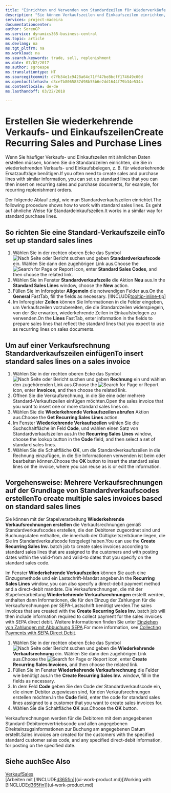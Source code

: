 ```yaml
---
title: "Einrichten und Verwenden von Standardzeilen für Wiederverkäufe und -einkäufe| Microsoft Docs"
description: "Sie können Verkaufszeilen und Einkaufszeilen einrichten, die Sie häufig machen und diese dann in Verkaufs- und Einkaufsbelegen einfügen, um die Zeilen mit Standardinformationen schnell auszufüllen."
services: project-madeira
documentationcenter: 
author: SorenGP
ms.service: dynamics365-business-central
ms.topic: article
ms.devlang: na
ms.tgt_pltfrm: na
ms.workload: na
ms.search.keywords: trade, sell, replenishment
ms.date: 07/02/2017
ms.author: sgroespe
ms.translationtype: HT
ms.sourcegitcommit: d7fb34e1c9428a64c71ff47be8bcff174649c00d
ms.openlocfilehash: d3ce7b8065837d98b55b6e2dd1644f79b34e534a
ms.contentlocale: de-de
ms.lasthandoff: 03/22/2018

---
```

# <a name="create-recurring-sales-and-purchase-lines"></a><span data-ttu-id="d0fc2-103">Erstellen Sie wiederkehrende Verkaufs- und Einkaufszeilen</span><span class="sxs-lookup"><span data-stu-id="d0fc2-103">Create Recurring Sales and Purchase Lines</span></span>
<span data-ttu-id="d0fc2-104">Wenn Sie häufiger Verkaufs- und Einkaufszeilen mit ähnlichen Daten erstellen müssen, können Sie die Standardzeilen einrichten, die Sie in wiederkehrenden Verkaufs- und Einkaufsbelegen, z. B. für wiederkehrende Ersatzaufträge benötigen.</span><span class="sxs-lookup"><span data-stu-id="d0fc2-104">If you often need to create sales and purchase lines with similar information, you can set up standard lines that you can then insert on recurring sales and purchase documents, for example, for recurring replenishment orders.</span></span>  

<span data-ttu-id="d0fc2-105">Der folgende Ablauf zeigt, wie man Standardverkaufszeilen einrichtet.</span><span class="sxs-lookup"><span data-stu-id="d0fc2-105">The following procedure shows how to work with standard sales lines.</span></span> <span data-ttu-id="d0fc2-106">Es geht auf ähnliche Weise für Standardeinkaufszeilen.</span><span class="sxs-lookup"><span data-stu-id="d0fc2-106">It works in a similar way for standard purchase lines.</span></span>  

## <a name="to-set-up-standard-sales-lines"></a><span data-ttu-id="d0fc2-107">So richten Sie eine Standard-Verkaufszeile ein</span><span class="sxs-lookup"><span data-stu-id="d0fc2-107">To set up standard sales lines</span></span>  
1. <span data-ttu-id="d0fc2-108">Wählen Sie in der rechten oberen Ecke das Symbol ![Nach Seite oder Bericht suchen](media/ui-search/search_small.png "Nach Seite oder Bericht suchen") und geben **Standardverkaufscode** ein. Wählen Sie dann den zugehörigen Link aus.</span><span class="sxs-lookup"><span data-stu-id="d0fc2-108">Choose the ![Search for Page or Report](media/ui-search/search_small.png "Search for Page or Report icon") icon, enter **Standard Sales Codes**, and then choose the related link.</span></span>  
2. <span data-ttu-id="d0fc2-109">Wählen Sie im Fenster **Standardverkaufszeile** die Aktion **Neu** aus.</span><span class="sxs-lookup"><span data-stu-id="d0fc2-109">In the **Standard Sales Lines** window, choose the **New** action.</span></span>  
3. <span data-ttu-id="d0fc2-110">Füllen Sie im Inforegister **Allgemein** die notwendigen Felder aus.</span><span class="sxs-lookup"><span data-stu-id="d0fc2-110">On the **General** FastTab, fill the fields as necessary.</span></span> [!INCLUDE[tooltip-inline-tip](includes/tooltip-inline-tip_md.md)]  
4. <span data-ttu-id="d0fc2-111">Im Inforegister **Zeilen** können Sie Informationen in die Felder eingeben, um Verkaufszeilen vorzubereiten, die die Standardzeilen widerspiegeln, von der Sie erwarten, wiederkehrende Zeilen in Einkaufsbelegen zu verwenden.</span><span class="sxs-lookup"><span data-stu-id="d0fc2-111">On the **Lines** FastTab, enter information in the fields to prepare sales lines that reflect the standard lines that you expect to use as recurring lines on sales documents.</span></span>  

## <a name="to-insert-standard-sales-lines-on-a-sales-invoice"></a><span data-ttu-id="d0fc2-112">Um auf einer Verkaufsrechnung Standardverkaufszeilen einfügen</span><span class="sxs-lookup"><span data-stu-id="d0fc2-112">To insert standard sales lines on a sales invoice</span></span>
1. <span data-ttu-id="d0fc2-113">Wählen Sie in der rechten oberen Ecke das Symbol ![Nach Seite oder Bericht suchen](media/ui-search/search_small.png "Nach Seite oder Bericht suchen") und geben **Rechnung** ein und wählen den zugehörenden Link aus.</span><span class="sxs-lookup"><span data-stu-id="d0fc2-113">Choose the ![Search for Page or Report](media/ui-search/search_small.png "Search for Page or Report icon") icon, enter **Invoices**, and then choose the related link.</span></span>
2. <span data-ttu-id="d0fc2-114">Öffnen Sie die Verkaufsrechnung, in die Sie eine oder mehrere Standard-Verkaufszeilen einfügen möchten.</span><span class="sxs-lookup"><span data-stu-id="d0fc2-114">Open the sales invoice that you want to insert one or more standard sales lines on.</span></span>
3. <span data-ttu-id="d0fc2-115">Wählen Sie die **Wiederkehrende Verkaufszeilen abrufen** Aktion aus.</span><span class="sxs-lookup"><span data-stu-id="d0fc2-115">Choose the **Get Recurring Sales Lines** action.</span></span>
4. <span data-ttu-id="d0fc2-116">Im Fenster **Wiederkehrende Verkaufszeilen** wählen Sie die Suchschaltfläche im Feld **Code**, und wählen einen Satz von Standardverkaufszeilen aus.</span><span class="sxs-lookup"><span data-stu-id="d0fc2-116">In the **Recurring Sales Lines** window, choose the lookup button in the **Code** field, and then select a set of standard sales lines.</span></span>
5. <span data-ttu-id="d0fc2-117">Wählen Sie die Schaltfläche **OK**, um die Standardverkaufszeilen in die Rechnung einzufügen, in die Sie Informationen verwenden ist beim oder bearbeiten können.</span><span class="sxs-lookup"><span data-stu-id="d0fc2-117">Choose the **OK** button to insert the standard sales lines on the invoice, where you can reuse as is or edit the information.</span></span>

## <a name="to-create-multiple-sales-invoices-based-on-standard-sales-lines"></a><span data-ttu-id="d0fc2-118">Vorgehensweise: Mehrere Verkaufsrechnungen auf der Grundlage von Standardverkaufscodes erstellen</span><span class="sxs-lookup"><span data-stu-id="d0fc2-118">To create multiple sales invoices based on standard sales lines</span></span>
<span data-ttu-id="d0fc2-119">Sie können mit der Stapelverarbeitung **Wiederkehrende Verkaufsrechnungen erstellen** die Verkaufsrechnungen gemäß Standardverkaufscodes erstellen, die den Debitoren zugeordnet sind und Buchungsdaten enthalten, die innerhalb der Gültigkeitszeiträume liegen, die Sie im Standardverkaufscode festgelegt haben.</span><span class="sxs-lookup"><span data-stu-id="d0fc2-119">You can use the **Create Recurring Sales Inv.** batch job to create sales invoices according to standard sales lines that are assigned to the customers and with posting dates within the valid-from and valid-to dates that you specify on the standard sales code.</span></span>

<span data-ttu-id="d0fc2-120">Im Fenster **Wiederkehrende Verkaufszeilen** können Sie auch eine Einzugsmethode und ein Lastschrift-Mandat angeben.</span><span class="sxs-lookup"><span data-stu-id="d0fc2-120">In the **Recurring Sales Lines** window, you can also specify a direct-debit payment method and a direct-debit mandate.</span></span> <span data-ttu-id="d0fc2-121">Die Verkaufsrechnungen, die mit der Stapelverarbeitung **Wiederkehrende Verkaufsrechnungen** erstellt werden, enthalten dann Informationen, die für den Einzug der Zahlungen für die Verkaufsrechnungen per SEPA-Lastschrift benötigt werden.</span><span class="sxs-lookup"><span data-stu-id="d0fc2-121">The sales invoices that are created with the **Create Recurring Sales Inv.** batch job will then include information required to collect payment for the sales invoices with SEPA direct debit.</span></span> <span data-ttu-id="d0fc2-122">Weitere Informationen finden Sie unter [Einziehen von Zahlungen mit Abbuchung SEPA](finance-collect-payments-with-sepa-direct-debit.md).</span><span class="sxs-lookup"><span data-stu-id="d0fc2-122">For more information, see [Collecting Payments with SEPA Direct Debit](finance-collect-payments-with-sepa-direct-debit.md).</span></span>

1. <span data-ttu-id="d0fc2-123">Wählen Sie in der rechten oberen Ecke das Symbol ![Nach Seite oder Bericht suchen](media/ui-search/search_small.png "Nach Seite oder Bericht suchen") und geben die **Wiederkehrende Verkaufsrechnung** ein. Wählen Sie dann den zugehörigen Link aus.</span><span class="sxs-lookup"><span data-stu-id="d0fc2-123">Choose the ![Search for Page or Report](media/ui-search/search_small.png "Search for Page or Report icon") icon, enter **Create Recurring Sales Invoices**, and then choose the related link.</span></span>
2. <span data-ttu-id="d0fc2-124">Füllen Sie im Fenster **Wiederkehrende Verkaufsrechnung** die Felder wie benötigt aus.</span><span class="sxs-lookup"><span data-stu-id="d0fc2-124">In the **Create Recurring Sales Inv.** window, fill in the fields as necessary.</span></span>
3. <span data-ttu-id="d0fc2-125">In dem Feld **Code** geben Sie den Code der Standardverkaufscode ein, die einem Debitor zugewiesen sind, für den Verkaufsrechnungen erstellen möchten.</span><span class="sxs-lookup"><span data-stu-id="d0fc2-125">In the **Code** field, enter the code for standard sales lines assigned to a customer that you want to create sales invoices for.</span></span>
4. <span data-ttu-id="d0fc2-126">Wählen Sie die Schaltfläche **OK** aus.</span><span class="sxs-lookup"><span data-stu-id="d0fc2-126">Choose the **OK** button.</span></span>

<span data-ttu-id="d0fc2-127">Verkaufsrechnungen werden für die Debitoren mit dem angegebenen Standard-Debitorenvertriebscode und allen angegebenen Direkteinzugsinformationen zur Buchung am angegebenen Datum erstellt.</span><span class="sxs-lookup"><span data-stu-id="d0fc2-127">Sales invoices are created for the customers with the specified standard customer sales code, and any specified direct-debit information, for posting on the specified date.</span></span>

## <a name="see-also"></a><span data-ttu-id="d0fc2-128">Siehe auch</span><span class="sxs-lookup"><span data-stu-id="d0fc2-128">See Also</span></span>  
[<span data-ttu-id="d0fc2-129">Verkauf</span><span class="sxs-lookup"><span data-stu-id="d0fc2-129">Sales</span></span>](sales-manage-sales.md)  
<span data-ttu-id="d0fc2-130">[Arbeiten mit [!INCLUDE[d365fin](includes/d365fin_md.md)]](ui-work-product.md)</span><span class="sxs-lookup"><span data-stu-id="d0fc2-130">[Working with [!INCLUDE[d365fin](includes/d365fin_md.md)]](ui-work-product.md)</span></span>

